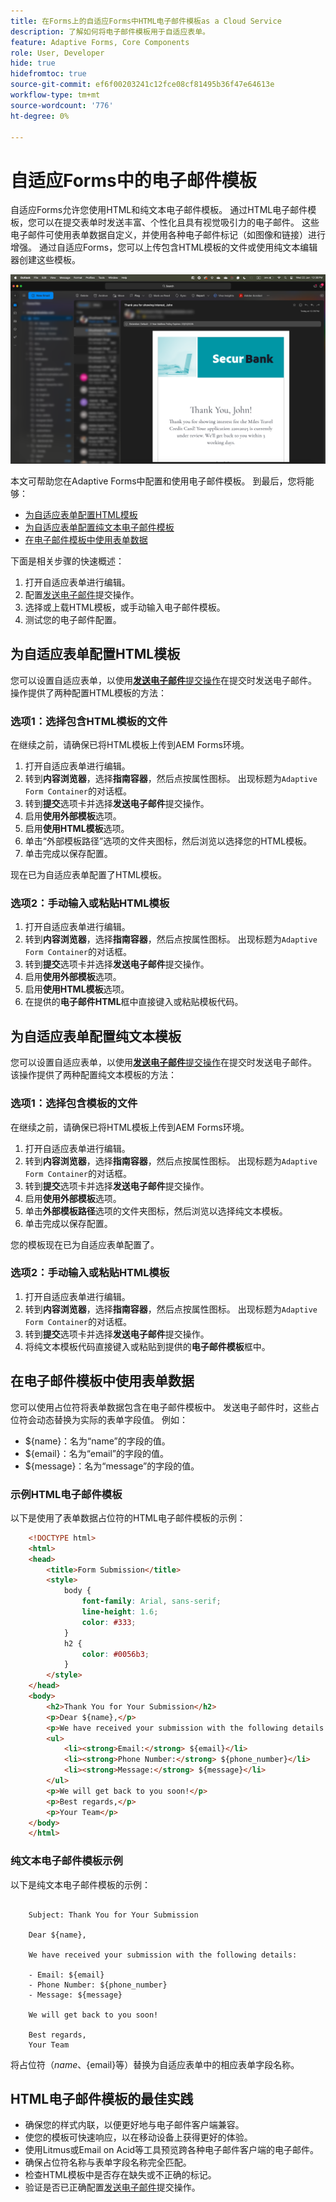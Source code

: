 ```yaml
---
title: 在Forms上的自适应Forms中HTML电子邮件模板as a Cloud Service
description: 了解如何将电子邮件模板用于自适应表单。
feature: Adaptive Forms, Core Components
role: User, Developer
hide: true
hidefromtoc: true
source-git-commit: ef6f00203241c12fce08cf81495b36f47e64613e
workflow-type: tm+mt
source-wordcount: '776'
ht-degree: 0%

---
```


# 自适应Forms中的电子邮件模板

自适应Forms允许您使用HTML和纯文本电子邮件模板。 通过HTML电子邮件模板，您可以在提交表单时发送丰富、个性化且具有视觉吸引力的电子邮件。 这些电子邮件可使用表单数据自定义，并使用各种电子邮件标记（如图像和链接）进行增强。 通过自适应Forms，您可以上传包含HTML模板的文件或使用纯文本编辑器创建这些模板。

![HTML电子邮件模板](/help/forms/assets/html-email.png)

本文可帮助您在Adaptive Forms中配置和使用电子邮件模板。 到最后，您将能够：

* [为自适应表单配置HTML模板](#configure-an-html-template-for-an-adaptive-form)
* [为自适应表单配置纯文本电子邮件模板](#configure-a-plain-text-template-for-an-adaptive-form)
* [在电子邮件模板中使用表单数据](#use-form-data-in-your-email-templates)


下面是相关步骤的快速概述：

1. 打开自适应表单进行编辑。
1. 配置[发送电子邮件](/help/forms/configure-submit-action-send-email.md)提交操作。
1. 选择或上载HTML模板，或手动输入电子邮件模板。
1. 测试您的电子邮件配置。

## 为自适应表单配置HTML模板

您可以设置自适应表单，以使用&#x200B;[**发送电子邮件**&#x200B;提交操作](/help/forms/configure-submit-action-send-email.md)在提交时发送电子邮件。 操作提供了两种配置HTML模板的方法：

### 选项1：选择包含HTML模板的文件

在继续之前，请确保已将HTML模板上传到AEM Forms环境。

1. 打开自适应表单进行编辑。
1. 转到&#x200B;**内容浏览器**，选择&#x200B;**指南容器**，然后点按属性图标。 出现标题为`Adaptive Form Container`的对话框。
1. 转到&#x200B;**提交**&#x200B;选项卡并选择&#x200B;**发送电子邮件**&#x200B;提交操作。
1. 启用&#x200B;**使用外部模板**&#x200B;选项。
1. 启用&#x200B;**使用HTML模板**&#x200B;选项。
1. 单击“外部模板路径”选项的文件夹图标，然后浏览以选择您的HTML模板。
1. 单击完成以保存配置。

现在已为自适应表单配置了HTML模板。

### 选项2：手动输入或粘贴HTML模板

1. 打开自适应表单进行编辑。
1. 转到&#x200B;**内容浏览器**，选择&#x200B;**指南容器**，然后点按属性图标。 出现标题为`Adaptive Form Container`的对话框。
1. 转到&#x200B;**提交**&#x200B;选项卡并选择&#x200B;**发送电子邮件**&#x200B;提交操作。
1. 启用&#x200B;**使用外部模板**&#x200B;选项。
1. 启用&#x200B;**使用HTML模板**&#x200B;选项。
1. 在提供的&#x200B;**电子邮件HTML**&#x200B;框中直接键入或粘贴模板代码。


## 为自适应表单配置纯文本模板

您可以设置自适应表单，以使用&#x200B;[**发送电子邮件**&#x200B;提交操作](/help/forms/configure-submit-action-send-email.md)在提交时发送电子邮件。 该操作提供了两种配置纯文本模板的方法：

### 选项1：选择包含模板的文件

在继续之前，请确保已将HTML模板上传到AEM Forms环境。

1. 打开自适应表单进行编辑。
1. 转到&#x200B;**内容浏览器**，选择&#x200B;**指南容器**，然后点按属性图标。 出现标题为`Adaptive Form Container`的对话框。
1. 转到&#x200B;**提交**&#x200B;选项卡并选择&#x200B;**发送电子邮件**&#x200B;提交操作。
1. 启用&#x200B;**使用外部模板**&#x200B;选项。
1. 单击&#x200B;**外部模板路径**&#x200B;选项的文件夹图标，然后浏览以选择纯文本模板。
1. 单击完成以保存配置。

您的模板现在已为自适应表单配置了。

### 选项2：手动输入或粘贴HTML模板

1. 打开自适应表单进行编辑。
1. 转到&#x200B;**内容浏览器**，选择&#x200B;**指南容器**，然后点按属性图标。 出现标题为`Adaptive Form Container`的对话框。
1. 转到&#x200B;**提交**&#x200B;选项卡并选择&#x200B;**发送电子邮件**&#x200B;提交操作。
1. 将纯文本模板代码直接键入或粘贴到提供的&#x200B;**电子邮件模板**&#x200B;框中。

## 在电子邮件模板中使用表单数据

您可以使用占位符将表单数据包含在电子邮件模板中。 发送电子邮件时，这些占位符会动态替换为实际的表单字段值。 例如：

* ${name}：名为“name”的字段的值。
* ${email}：名为“email”的字段的值。
* ${message}：名为“message”的字段的值。

### 示例HTML电子邮件模板

以下是使用了表单数据占位符的HTML电子邮件模板的示例：

```HTML
    <!DOCTYPE html>
    <html>
    <head>
        <title>Form Submission</title>
        <style>
            body {
                font-family: Arial, sans-serif;
                line-height: 1.6;
                color: #333;
            }
            h2 {
                color: #0056b3;
            }
        </style>
    </head>
    <body>
        <h2>Thank You for Your Submission</h2>
        <p>Dear ${name},</p>
        <p>We have received your submission with the following details:</p>
        <ul>
            <li><strong>Email:</strong> ${email}</li>
            <li><strong>Phone Number:</strong> ${phone_number}</li>
            <li><strong>Message:</strong> ${message}</li>
        </ul>
        <p>We will get back to you soon!</p>
        <p>Best regards,</p>
        <p>Your Team</p>
    </body>
    </html>
```

### 纯文本电子邮件模板示例

以下是纯文本电子邮件模板的示例：

```TXT
    
    Subject: Thank You for Your Submission
    
    Dear ${name},
    
    We have received your submission with the following details:
    
    - Email: ${email}
    - Phone Number: ${phone_number}
    - Message: ${message}
    
    We will get back to you soon!
    
    Best regards,
    Your Team
```

将占位符（${name}、${email}等）替换为自适应表单中的相应表单字段名称。

## HTML电子邮件模板的最佳实践

* 确保您的样式内联，以便更好地与电子邮件客户端兼容。
* 使您的模板可快速响应，以在移动设备上获得更好的体验。
* 使用Litmus或Email on Acid等工具预览跨各种电子邮件客户端的电子邮件。
* 确保占位符名称与表单字段名称完全匹配。
* 检查HTML模板中是否存在缺失或不正确的标记。
* 验证是否已正确配置[发送电子邮件](/help/forms/configure-submit-action-send-email.md)提交操作。
